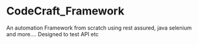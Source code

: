 # CodeCraft_Framework
An automation Framework from scratch using rest assured, java selenium and more.... Designed to test API etc
